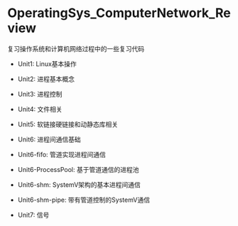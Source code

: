 # OperatingSys_ComputerNetwork_Review
复习操作系统和计算机网络过程中的一些复习代码

- Unit1: Linux基本操作

- Unit2: 进程基本概念

- Unit3: 进程控制

- Unit4: 文件相关

- Unit5: 软链接硬链接和动静态库相关

- Unit6: 进程间通信基础

- Unit6-fifo: 管道实现进程间通信

- Unit6-ProcessPool: 基于管道通信的进程池

- Unit6-shm: SystemV架构的基本进程间通信

- Unit6-shm-pipe: 带有管道控制的SystemV通信

- Unit7: 信号